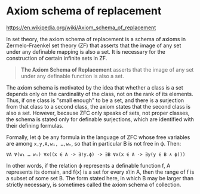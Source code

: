 # Axiom schema of replacement

https://en.wikipedia.org/wiki/Axiom_schema_of_replacement

In set theory, the axiom schema of replacement is a schema of axioms in Zermelo-Fraenkel set theory (ZF) that asserts that the image of any set under any definable mapping is also a set. It is necessary for the construction of certain infinite sets in ZF.

> **The Axiom Schema of Replacement** asserts that the image of any set under any definable function is also a set.

The axiom schema is motivated by the idea that whether a class is a set depends only on the cardinality of the class, not on the rank of its elements. Thus, if one class is "small enough" to be a set, and there is a surjection from that class to a second class, the axiom states that the second class is also a set. However, because ZFC only speaks of sets, not proper classes, the schema is stated only for definable surjections, which are identified with their defining formulas.


Formally, let ϕ be any formula in the language of ZFC whose free variables are among `x,y,A,w₁, …,wₙ`, so that in particular B is not free in ϕ. Then:

`∀A ∀(w₁ … wₙ) ∀x((x ∈ A -> ∃!y.ϕ) -> ∃B ∀x(x ∈ A -> ∃y(y ∈ B ∧ ϕ)))`



In other words, if the relation ϕ represents a definable function f, A represents its domain, and f(x) is a set for every x\in A, then the range of f is a subset of some set B. The form stated here, in which B may be larger than strictly necessary, is sometimes called the axiom schema of collection.
